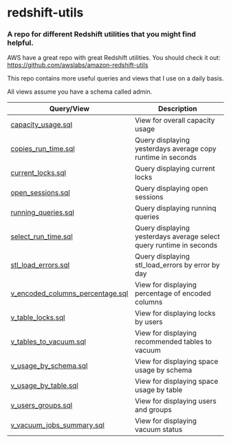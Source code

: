# redshift-utils
### A repo for different Redshift utilities that you might find helpful.

AWS have a great repo with great Redshift utilities.
You should check it out: https://github.com/awslabs/amazon-redshift-utils

This repo contains more useful queries and views that I use on a daily basis.

All views assume you have a schema called admin.

| Query/View | Description |
| ------------- | ------------- |
| [capacity_usage.sql](v_capacity_usage.sql) | View for overall capacity usage |
| [copies_run_time.sql](copies_run_time.sql) |  Query displaying yesterdays average copy runtime in seconds | 
| [current_locks.sql](current_locks.sql) | Query displaying current locks |
| [open_sessions.sql](open_sessions.sql) | Query displaying open sessions |
| [running_queries.sql](running_queries.sql) | Query displaying runninq queries |
| [select_run_time.sql](select_run_time.sql) | Query displaying yesterdays average select query runtime in seconds |
| [stl_load_errors.sql](stl_load_errors.sql) | Query displaying stl_load_errors by error by day |
| [v_encoded_columns_percentage.sql](v_encoded_columns_percentage.sql) | View for displaying percentage of encoded columns |
| [v_table_locks.sql](v_table_locks.sql) | View for displaying locks by users |
| [v_tables_to_vacuum.sql](v_tables_to_vacuum.sql) | View for displaying recommended tables to vacuum |
| [v_usage_by_schema.sql](v_usage_by_schema.sql) | View for displaying space usage by schema |
| [v_usage_by_table.sql](v_usage_by_table.sql) | View for displaying space usage by table |
| [v_users_groups.sql](v_users_groups.sql) | View for displaying users and groups |
| [v_vacuum_jobs_summary.sql](v_vacuum_jobs_summary.sql) | View for displaying vacuum status |

